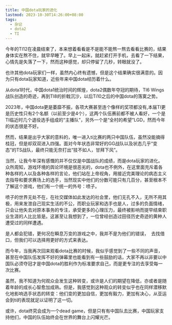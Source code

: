 ```yaml
---
title: 中国dota玩家的进化
lastmod: 2023-10-30T14:26:00+08:00
tags:
  - 杂记
  - dota2
  - TI
---
```



今年的TI12在凌晨结束了，本来想着看看是不是能不能熬一熬去看看比赛的，结果身体实在熬不住，就早早睡了。早上一起床，就赶紧打开手机，去看了一下结果，心情先是失落了一下，然而这种感觉，却只停留了几秒，转眼就没了。

也许其他dota玩家们一样，虽然内心终有遗憾，但是这个结果确实很满意的。因为只有dota玩家知道，近些年来中国dota经历着什么。

从dota1时代，中国dota1统治时间的辉煌，dota2偶数年夺冠的期待，TI6 Wings战队创造的奇迹，再到TI8的折戟沉沙，以后Ti10之后的中国dota的落寞之势。
 

2023年，中国dota更是萎靡不振，各项大赛甚至连个像样的奖项都没有,本届TI更是历史性只有2个名额（以前至少是4个），这两个队伍赛前都不被人看好，一个是TI临近时几个退役选手组成的“主播队”，另外一个是“全村的希望”LGD，然而今年的状态很是不好。

然而，结果是出乎大家的意料的，唯一进入ti比赛的两只中国队伍，虽然没能摘得桂冠，但是却双双进入四强。面对今年状态非常好的GG战队以及状态几乎“变态”的TS战队，最终只能无奈打出“技不如人，甘拜下风”。

当然，让我今年深有感慨的并不仅仅是中国战队的成绩，而是dota玩家的进化。众所周知，游戏环境的舆论环境是很恶劣的，dota也不例外，在这里面充斥着各种各样的人以及各种各样的言论，他们站在上帝视角，用接近完美理论的病态主义去指导和要求赛场上的选手，当然现实中他们的分数可能只有几百分，甚至根本不了解这个游戏，他们有一个统一的外号：喷子。

喷子的世界无处不在，在社交媒体如此发达的社会里，他们无孔不入，无所不用其极，用来发泄自己现实生活的不公，而职业玩家和选手也是人，过多的负面情绪，只会让他失去对原本事务的专注，承受更多的心理压力，最终被影响而提早结束职业生涯的人比比皆是。这甚至让我想到了，一位曾经创造过田径历史奇迹的黄种人遭受过的同样遭遇。

是人都会犯错，更何况在瞬息万变的游戏之中，我并不是为他们的错误，   去找借口，但我们可以选择用更好的方式来表达。
 

而今年，当我再次回来观看dota比赛的时候，我似乎感觉到了一些不同的声音，甚至在中国队伍发挥不好的弹幕里也能看到有一些鼓励的话，大家不再以非要以中国队必须夺冠才是中国dota的胜利作为标准要求自己，而是更专注的去享受每一次比赛。
 

虽然，我不知道为何观众会发生这种转变，或许是人们的期望在降低，亦或者是随着年龄的成长心智愈加成熟。但是，我感觉到这种观众的转变似乎也在同样潜移默化地影响选手状态的转变：​他们变的更加自信，更加有毅力，更加有决心，从亚运会到ti的表现就足以证明了这一切。
 

或许，dota终究会成为一个dead game，但是只有有中国队去比赛，中国玩家支持他们，中国的队伍始终会在世界的舞台上闪耀光芒。





